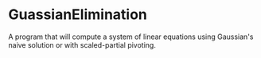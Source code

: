 # GuassianElimination
A program that will compute a system of linear equations using Gaussian's naive solution or with scaled-partial pivoting. 
